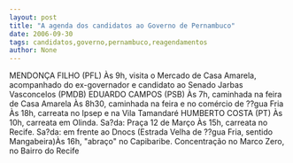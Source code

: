 ```yaml
---
layout: post
title: "A agenda dos candidatos ao Governo de Pernambuco"
date: 2006-09-30
tags: candidatos,governo,pernambuco,reagendamentos
author: None
---
```


MENDONÇA FILHO (PFL)
Às 9h, visita o Mercado de Casa Amarela, acompanhado do ex-governador e candidato ao Senado Jarbas Vasconcelos (PMDB)
EDUARDO CAMPOS (PSB)
Às 7h, caminhada na feira de Casa Amarela
Às 8h30, caminhada na feira e no comércio de ??gua Fria 
Às 18h, carreata no Ipsep e na Vila Tamandaré
HUMBERTO COSTA (PT)
Às 10h, carreata em Olinda. Sa?da: Praça 12 de Março
Às 15h, carreata no Recife. Sa?da: em frente ao Dnocs (Estrada Velha de ??gua Fria, sentido Mangabeira)Às 16h, \"abraço\" no Capibaribe. Concentração no Marco Zero, no Bairro do Recife 